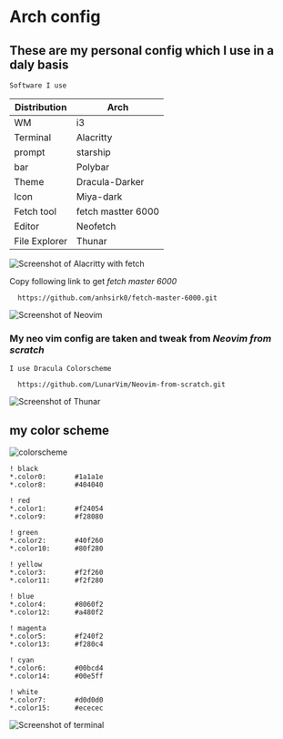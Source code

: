 # Arch config 
   
   ## These are my personal config which I use in a daly basis

`Software I use`  

Distribution  | Arch
------------- | -------------
WM            | i3
Terminal      | Alacritty
prompt        | starship
bar           | Polybar
Theme         | Dracula-Darker
Icon          | Miya-dark 
Fetch tool    | fetch mastter 6000
Editor        | Neofetch
File Explorer | Thunar

  ![Screenshot of Alacritty with fetch](https://i.imgur.com/riQARiz.png)
  
  Copy following link to get _fetch master 6000_
  
      https://github.com/anhsirk0/fetch-master-6000.git
  
  ![Screenshot of Neovim](https://i.imgur.com/iHh4I2U.png)
  
  ### My neo vim config are taken and tweak from _Neovim from scratch_ 
    
   `I use Dracula Colorscheme`
  
      https://github.com/LunarVim/Neovim-from-scratch.git
  
  ![Screenshot of Thunar](https://i.imgur.com/AQNZ368.png)
  
  ## my color scheme
  
  ![colorscheme](https://i.imgur.com/GDnSX6H.png)

```
! black
*.color0:       #1a1a1e
*.color8:       #404040

! red
*.color1:       #f24054
*.color9:       #f28080

! green
*.color2:       #40f260
*.color10:      #80f280

! yellow
*.color3:       #f2f260
*.color11:      #f2f280

! blue
*.color4:       #8060f2
*.color12:      #a480f2

! magenta
*.color5:       #f240f2
*.color13:      #f280c4

! cyan
*.color6:       #00bcd4
*.color14:      #00e5ff

! white
*.color7:       #d0d0d0
*.color15:      #ececec

```
  
  ![Screenshot of terminal](https://i.imgur.com/Txrkrd6.png)
 
